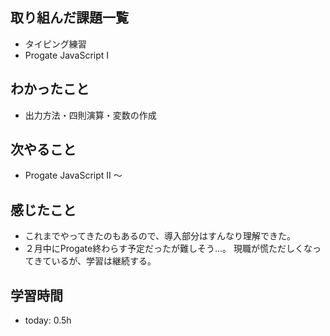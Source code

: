 ## 取り組んだ課題一覧
- タイピング練習
- Progate JavaScript Ⅰ
## わかったこと
- 出力方法・四則演算・変数の作成
## 次やること
- Progate JavaScript Ⅱ 〜
## 感じたこと
- これまでやってきたのもあるので、導入部分はすんなり理解できた。
- ２月中にProgate終わらす予定だったが難しそう...。
  現職が慌ただしくなってきているが、学習は継続する。
## 学習時間
- today: 0.5h
